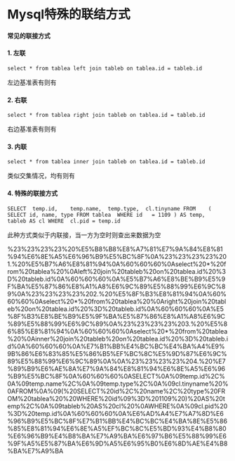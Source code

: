 # Mysql特殊的联结方式
#### 常见的联接方式

#### 1. 左联

```
select * from tablea left join tableb on tablea.id = tableb.id
```

左边基准表有则有

#### 2. 右联

```
select * from tablea right join tableb on tablea.id = tableb.id
```

右边基准表有则有

#### 3. 内联

```
select * from tablea inner join tableb on tablea.id = tableb.id
```

类似交集情况，均有则有

#### 4. 特殊的联接方式

```
SELECT	temp.id,	temp.name,	temp.type,	cl.tinyname FROM	( SELECT id, name, type FROM tablea  WHERE id	= 1109 ) AS temp,	tableb AS cl WHERE	cl.pid = temp.id
```

此种方式类似于内联接，当一方为空时则查出来数据为空

%23%23%23%23%20%E5%B8%B8%E8%A7%81%E7%9A%84%E8%81%94%E6%8E%A5%E6%96%B9%E5%BC%8F%0A%23%23%23%23%201.%20%E5%B7%A6%E8%81%94%0A%60%60%60%0Aselect%20*%20from%20tablea%20%0Aleft%20join%20tableb%20on%20tablea.id%20%3D%20tableb.id%0A%60%60%60%0A%E5%B7%A6%E8%BE%B9%E5%9F%BA%E5%87%86%E8%A1%A8%E6%9C%89%E5%88%99%E6%9C%89%0A%23%23%23%23%202.%20%E5%8F%B3%E8%81%94%0A%60%60%60%0Aselect%20*%20from%20tablea%20%0Aright%20join%20tableb%20on%20tablea.id%20%3D%20tableb.id%0A%60%60%60%0A%E5%8F%B3%E8%BE%B9%E5%9F%BA%E5%87%86%E8%A1%A8%E6%9C%89%E5%88%99%E6%9C%89%0A%23%23%23%23%203.%20%E5%86%85%E8%81%94%0A%60%60%60%0Aselect%20*%20from%20tablea%20%0Ainner%20join%20tableb%20on%20tablea.id%20%3D%20tableb.id%0A%60%60%60%0A%E7%B1%BB%E4%BC%BC%E4%BA%A4%E9%9B%86%E6%83%85%E5%86%B5%EF%BC%8C%E5%9D%87%E6%9C%89%E5%88%99%E6%9C%89%0A%0A%23%23%23%23%204.%20%E7%89%B9%E6%AE%8A%E7%9A%84%E8%81%94%E6%8E%A5%E6%96%B9%E5%BC%8F%0A%60%60%60%0ASELECT%0A%09temp.id%2C%0A%09temp.name%2C%0A%09temp.type%2C%0A%09cl.tinyname%20%0AFROM%0A%09(%20SELECT%20id%2C%20name%2C%20type%20FROM%20tablea%20%20WHERE%20id%09%3D%201109%20)%20AS%20temp%2C%0A%09tableb%20AS%20cl%20%0AWHERE%0A%09cl.pid%20%3D%20temp.id%0A%60%60%60%0A%E6%AD%A4%E7%A7%8D%E6%96%B9%E5%BC%8F%E7%B1%BB%E4%BC%BC%E4%BA%8E%E5%86%85%E8%81%94%E6%8E%A5%EF%BC%8C%E5%BD%93%E4%B8%80%E6%96%B9%E4%B8%BA%E7%A9%BA%E6%97%B6%E5%88%99%E6%9F%A5%E5%87%BA%E6%9D%A5%E6%95%B0%E6%8D%AE%E4%B8%BA%E7%A9%BA